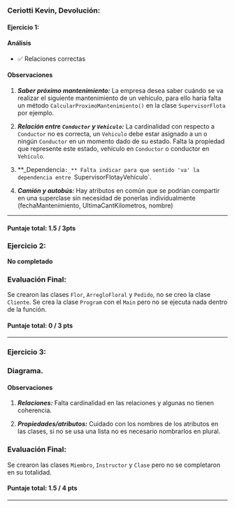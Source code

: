 ### Ceriotti Kevin, Devolución:

#### Ejercicio 1:

#### Análisis

- ✅ Relaciones correctas

#### Observaciones

1. **_Saber próximo mantenimiento:_**
   La empresa desea saber cuándo se va realizar el siguiente mantenimiento de un vehículo, para ello haría falta un método `CalcularProximoMantenimiento()` en la clase `SupervisorFlota` por ejemplo.

2. **_Relación entre `Conductor` y `Vehiculo`:_**
   La cardinalidad con respecto a `Conductor` no es correcta, un `Vehiculo` debe estar asignado a un o ningún `Conductor` en un momento dado de su estado. Falta la propiedad que represente este estado, vehículo en `Conductor` o conductor en `Vehículo`.

3. **_Dependencia`:_**
   Falta indicar para que sentido 'va' la dependencia entre `SupervisorFlota` y `Vehículo`.

4. **_Camión y autobús:_**
   Hay atributos en común que se podrían compartir en una superclase sin necesidad de ponerlas individualmente (fechaMantenimiento, UltimaCantKilometros, nombre)

---

#### Puntaje total: **1.5 / 3pts**

### Ejercicio 2:

**No completado**

### Evaluación Final:

Se crearon las clases `Flor`, `ArregloFloral` y `Pedido`, no se creo la clase `Cliente`.
Se crea la clase `Program` con el `Main` pero no se ejecuta nada dentro de la función.

#### Puntaje **total: 0 / 3 pts**

---

### Ejercicio 3:

### Diagrama.

#### Observaciones

1. **_Relaciones:_**
   Falta cardinalidad en las relaciones y algunas no tienen coherencia.

2. **_Propiedades/atributos:_**
   Cuidado con los nombres de los atributos en las clases, si no se usa una lista no es necesario nombrarlos en plural.

### Evaluación Final:

Se crearon las clases `Miembro`, `Instructor` y `Clase` pero no se completaron en su totalidad.

#### Puntaje **total: 1.5 / 4 pts**

---
